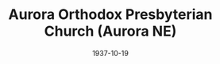 ---
date: &id001 1937-10-19
end_date: null
location:
  address: null
  city: Aurora
  state: NE
minister:
- end: 1938-01-01
  name: James Brown
  start: 1937-10-19
  type: Pastor
- end: 1943-01-01
  name: Calvin Busch
  start: 1938-01-01
  type: Pastor
- end: 1945-01-01
  name: Walter Magee
  start: 1944-01-01
  type: Pastor
- end: null
  name: R. Heber McIlwaine
  start: 1946-01-01
  type: Supply Pastor
ministers:
- James Brown
- Calvin Busch
- Walter Magee
- R. Heber McIlwaine
name: Aurora Orthodox Presbyterian Church
names:
- end: 1955-01-01
  name: Aurora Orthodox Presbyterian Church
  start: 1937-10-19
origination_date: *id001
raw_data: 'NEBRASKA Aurora

  Aurora Orthodox Presbyterian Church  (October 19, 1937- January 1, 1955)

  Pastors: James Brown, 1937-38

  Calvin Busch, 1938-43

  Walter Magee, 1944-45

  Supply:  R. Heber McIlwaine, 1946

  '
received_from: null
states:
- NE
status:
  active: false
  end_date: 1955-01-01
  reason: null
  received_from: null
  withdrawal_to: null
title: Aurora Orthodox Presbyterian Church (Aurora NE)
year_established:
- 1937

---